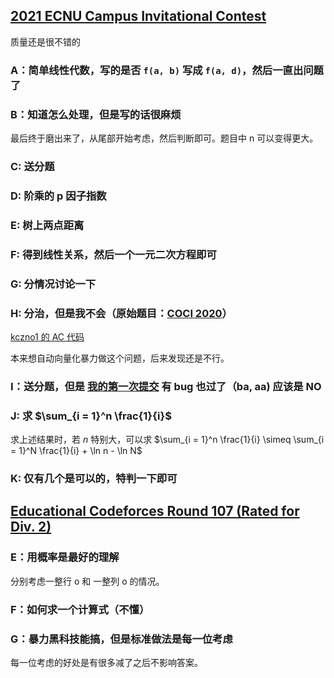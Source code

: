 
## [2021 ECNU Campus Invitational Contest](https://codeforces.com/gym/103048)

质量还是很不错的

### A：简单线性代数，写的是否 `f(a, b)` 写成 `f(a, d)`，然后一直出问题了

### B：知道怎么处理，但是写的话很麻烦

最后终于磨出来了，从尾部开始考虑，然后判断即可。题目中 n 可以变得更大。

### C: 送分题

### D: 阶乘的 p 因子指数

### E: 树上两点距离

### F: 得到线性关系，然后一个一元二次方程即可

### G: 分情况讨论一下

### H: 分治，但是我不会（原始题目：[COCI 2020](https://loj.ac/p/3370)）

[kczno1 的 AC 代码](https://loj.ac/s/1047075)

本来想自动向量化暴力做这个问题，后来发现还是不行。

### I：送分题，但是 [我的第一次提交](https://codeforces.com/gym/103048/submission/112910033) 有 bug 也过了（ba, aa) 应该是 NO

### J: 求 $\sum_{i = 1}^n \frac{1}{i}$

求上述结果时，若 $n$ 特别大，可以求  $\sum_{i = 1}^n \frac{1}{i} \simeq \sum_{i = 1}^N \frac{1}{i} + \ln n - \ln N$

### K: 仅有几个是可以的，特判一下即可

## [Educational Codeforces Round 107 (Rated for Div. 2)](https://codeforces.com/contest/1511)

### E：用概率是最好的理解

分别考虑一整行 o 和 一整列 o 的情况。

### F：如何求一个计算式（不懂）

### G：暴力黑科技能搞，但是标准做法是每一位考虑

每一位考虑的好处是有很多减了之后不影响答案。
